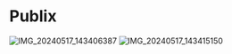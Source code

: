 # Publix
![IMG_20240517_143406387](https://github.com/TAGIsNoGame/TAG/assets/159488374/8269f8b4-7b58-439c-b085-082c7c043a00)
![IMG_20240517_143415150](https://github.com/TAGIsNoGame/TAG/assets/159488374/6cdfa1c7-635d-4d3b-a06f-574946ba8b2d)
